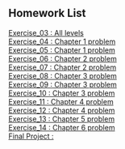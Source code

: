 ## Homework List
[Exercise_03 : All levels ]()<br>
[Exercise_04 : Chapter 1 problem ]()<br>
[Exercise_05 : Chapter 1 problem ]()<br>
[Exercise_06 : Chapter 2 problem ]()<br>
[Exercise_07 : Chapter 2 problem ]()<br>
[Exercise_08 : Chapter 3 problem ]()<br>
[Exercise_09 : Chapter 3 problem ]()<br>
[Exercise_10 : Chapter 3 problem ]()<br>
[Exercise_11 : Chapter 4 problem ]()<br>
[Exercise_12 : Chapter 4 problem ]()<br>
[Exercise_13 : Chapter 5 problem ]()<br>
[Exercise_14 : Chapter 6 problem ]()<br>
[Final Project : ]()<br>
